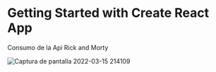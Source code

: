 # Getting Started with Create React App

Consumo de la Api Rick and Morty

![Captura de pantalla 2022-03-15 214109](https://user-images.githubusercontent.com/84721313/158506052-d19c870b-4922-4cb8-a5e8-61a21e85b4c4.png)
